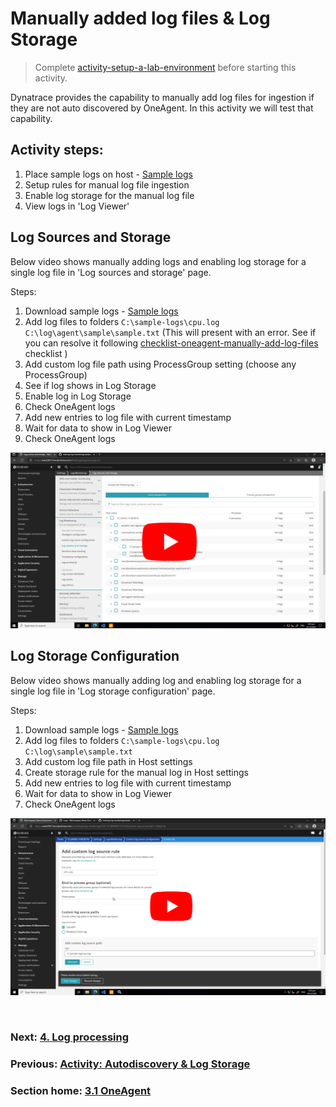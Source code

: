 # Manually added log files & Log Storage

> Complete [activity-setup-a-lab-environment](activity-setup-a-lab-environment.md) before starting this activity.

Dynatrace provides the capability to manually add log files for ingestion if they are not auto discovered by OneAgent. In this activity we will test that capability.

## Activity steps:
1. Place sample logs on host - [Sample logs](https://github.com/dt-apac-services/training-log-monitoring/tree/main/sample-logs)
2. Setup rules for manual log file ingestion
3. Enable log storage for the manual log file
4. View logs in 'Log Viewer'



## Log Sources and Storage

Below video shows manually adding logs and enabling log storage for a single log file in 'Log sources and storage' page.

Steps:
1. Download sample logs -  [Sample logs](https://github.com/dt-apac-services/training-log-monitoring/tree/main/sample-logs)
2. Add log files to folders
   `C:\sample-logs\cpu.log`
   `C:\log\agent\sample\sample.txt` (This will present with an error. See if you can resolve it following [checklist-oneagent-manually-add-log-files](../checklists/checklist-oneagent-manually-add-log-files.md) checklist )
3. Add custom log file path using ProcessGroup setting (choose any ProcessGroup)
4. See if log shows in Log Storage
5. Enable log in Log Storage
6. Check OneAgent logs
7. Add new entries to log file with current timestamp
8. Wait for data to show in Log Viewer
9. Check OneAgent logs

[![](../images/manual-log-sources-and-storage-setup.png)](https://youtu.be/lJ0iH330xco)

## Log Storage Configuration

Below video shows manually adding log and enabling log storage for a single log file in 'Log storage configuration' page.

Steps:
1. Download sample logs - [Sample logs](https://github.com/dt-apac-services/training-log-monitoring/tree/main/sample-logs)
2. Add log files to folders
   `C:\sample-logs\cpu.log`
   `C:\log\sample\sample.txt` 
3. Add custom log file path in Host settings
4. Create storage rule for the manual log in Host settings
5. Add new entries to log file with current timestamp
6. Wait for data to show in Log Viewer
7. Check OneAgent logs

[![](../images/manual-log-storage-configuration.png)](https://youtu.be/tFFEb0vrpb0)

<br/>

### Next: [4. Log processing](4-log-processing.md)

### Previous: [Activity: Autodiscovery & Log Storage](activity-log-ingestion-autodiscovery.md)

### Section home: [3.1 OneAgent](../3.1-oneAgent.md)
